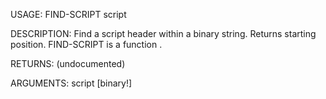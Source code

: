 USAGE:
     FIND-SCRIPT script 

DESCRIPTION:
     Find a script header within a binary string. Returns starting position.
     FIND-SCRIPT is a function .

RETURNS:
    (undocumented)

ARGUMENTS:
    script [binary!]

